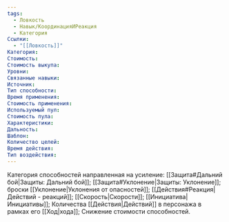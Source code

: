 ```yaml
---
tags:
  - Ловкость
  - Навык/КоординацияИРеакция
  - Категория
Ссылки:
  - "[[Ловкость]]"
Категория: 
Стоимость:
Стоимость выкупа:
Уровни:
Связанные навыки:
Источник:
Тип способности:
Время применения:
Стоимость применения:
Используемый пул:
Стоимость пула:
Характеристики:
Дальность:
Шаблон:
Количество целей:
Время действия:
Тип воздействия:
---
```

Категория способностей направленная на усиление: [[Защита#Дальний бой|Защиты: Дальний бой]]; [[Защита#Уклонение|Защиты: Уклонение]]; броски [[Уклонение|Уклонения от опасностей]]; [[Действия#Реакция|Действий - реакций]]; [[Скорость|Скорости]]; [[Инициатива|Инициативы]]; Количества [[Действия|Действий]] в персонажа в рамках его [[Ход|хода]]; Снижение стоимости способностей. 